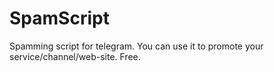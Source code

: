 # SpamScript
Spamming script for telegram. You can use it to promote your service/channel/web-site. Free.
